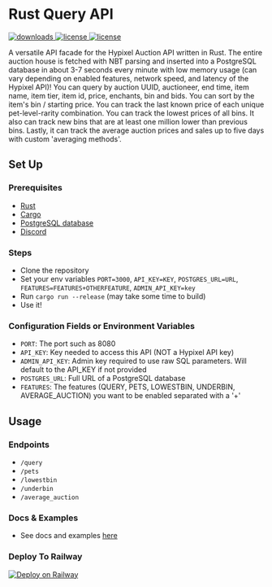 # Rust Query API
<a href="https://github.com/kr45732/rust-query-api/releases" target="_blank">
  <img alt="downloads" src="https://img.shields.io/github/v/release/kr45732/rust-query-api?style=flat-square" />
</a>
<a href="https://github.com/kr45732/rust-query-api/blob/main/LICENSE" target="_blank">
  <img alt="license" src="https://img.shields.io/github/license/kr45732/rust-query-api?style=flat-square" />
</a>
<a href="https://dsc.gg/skyblock-plus" target="_blank">
  <img alt="license" src="https://img.shields.io/discord/796790757947867156?color=4166f5&label=discord&style=flat-square" />
</a>

A versatile API facade for the Hypixel Auction API written in Rust. The entire auction house is fetched with NBT parsing and inserted into a PostgreSQL database in about 3-7 seconds every minute with low memory usage (can vary depending on enabled features, network speed, and latency of the Hypixel API)! You can query by auction UUID, auctioneer, end time, item name, item tier, item id, price, enchants, bin and bids. You can sort by the item's bin / starting price. You can track the last known price of each unique pet-level-rarity combination. You can track the lowest prices of all bins. It also can track new bins that are at least one million lower than previous bins. Lastly, it can track the average auction prices and sales up to five days with custom 'averaging methods'.

## Set Up
### Prerequisites
- [Rust](https://www.rust-lang.org/tools/install)
- [Cargo](https://doc.rust-lang.org/cargo/getting-started/installation.html)
- [PostgreSQL database](https://www.postgresql.org/)
- [Discord](https://dsc.gg/skyblock-plus)

### Steps
- Clone the repository
- Set your env variables `PORT=3000`, `API_KEY=KEY`, `POSTGRES_URL=URL`, `FEATURES=FEATURES+OTHERFEATURE`, `ADMIN_API_KEY=key`
- Run `cargo run --release` (may take some time to build)
- Use it!

### Configuration Fields or Environment Variables
- `PORT`: The port such as 8080
- `API_KEY`: Key needed to access this API (NOT a Hypixel API key)
- `ADMIN_API_KEY`: Admin key required to use raw SQL parameters. Will default to the API_KEY if not provided
- `POSTGRES_URL`: Full URL of a PostgreSQL database
- `FEATURES`: The features (QUERY, PETS, LOWESTBIN, UNDERBIN, AVERAGE_AUCTION) you want to be enabled separated with a '+'

## Usage
### Endpoints
- `/query`
- `/pets`
- `/lowestbin`
- `/underbin`
- `/average_auction`

### Docs & Examples
- See docs and examples [here](https://github.com/kr45732/rust-query-api/blob/main/examples/examples.md)

### Deploy To Railway
[![Deploy on Railway](https://railway.app/button.svg)](https://railway.app/new/template?template=https%3A%2F%2Fgithub.com%2Fkr45732%2Frust-query-api&plugins=postgresql&envs=BASE_URL%2CAPI_KEY%2CADMIN_API_KEY%2CPOSTGRES_URL%2CWEBHOOK_URL%2CFEATURES&optionalEnvs=ADMIN_API_KEY&BASE_URLDesc=The+base+URL+of+the+domain.+Do+not+modify+this&API_KEYDesc=Key+needed+to+access+this+API+%28NOT+a+Hypixel+API+key%29&ADMIN_API_KEYDesc=Admin+key+required+to+use+raw+SQL+parameters.+Will+default+to+the+API_KEY+if+not+provided&POSTGRES_URLDesc=Full+URL+of+a+PostgreSQL+database.+No+need+to+modify+this+unless+you+are+using+your+own+database+since+Railway+already+provides+this+for+you.&WEBHOOK_URLDesc=Discord+webhook+URL+for+logging&FEATURESDesc=The+features+%28QUERY%2C+PETS%2C+LOWESTBIN%2C+UNDERBIN%2C+AVERAGE_AUCTION%29+you+want+enabled+separated+with+a+%27%2B%27&BASE_URLDefault=0.0.0.0&POSTGRES_URLDefault=%24%7B%7BDATABASE_URL%7D%7D&FEATURESDefault=QUERY%2BPETS%2BLOWESTBIN%2BUNDERBIN%2BAVERAGE_AUCTION&referralCode=WrEybV)
